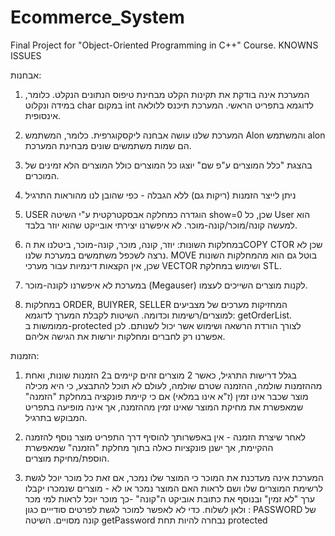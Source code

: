 # Ecommerce_System
Final Project for "Object-Oriented Programming in C++" Course.
KNOWNS ISSUES

אבחנות:
1. המערכת אינה בודקת את תקינות הקלט מבחינת טיפוס הנתונים הנקלט.
כלומר, במידה ונקלוט char במקום int לדוגמא בתפריט הראשי. המערכת תיכנס ללולאה אינסופית.

2. המערכת שלנו עושה אבחנה ליקסקוגרפית.
כלומר, המשתמש Alon והמשתמש alon הם שמות משתמשים שונים מבחינת המערכת.

3.  בהצגת "כלל המוצרים ע"פ שם" יוצגו כל המוצרים כולל המוצרים הלא זמינים של המוכרים.

4. ניתן לייצר הזמנות (ריקות גם) ללא הגבלה - כפי שהובן לנו מהוראות התרגיל

5.  USER הוגדרה כמחלקה אבסקטרקטית ע"י השיטה show=0 שכן, כל User  הוא למעשה קונה/מוכר/קונה-מוכר. לא איפשרנו יצירתי אובייקט שהוא יוזר בלבד.

6. במחלקות השונות: יוזר, קונה, מוכר, קונה-מוכר, ביטלנו את הCOPY CTOR שכן לא נרצה לשכפל משתמשים במערכת שלנו.
MOVE בוטל גם הוא מהמחלקות השונות שכן, אין הקצאות דינמיות עבור מערכי VECTOR ושימוש במחלקת STL.

7. במערכת לא איפשרנו לקונה-מוכר (Megauser) לקנות מוצרים השייכים לעצמו.
 
8. במחלקות ORDER, BUIYRER, SELLER המחזיקות מערכים של מצביעים למוצרים/רשימות וכדומה. השיטות לקבלת המערך לדוגמא: getOrderList. ממומשות ב-protected לצורך הורדת הרשאה ושימוש אשר יכול לשנותם. 
לכן אפשרנו רק לחברים ומחלקות יורשות את הגישה אליהם.

הזמנות:
1. בגלל דרישות התרגיל, כאשר 2 מוצרים זהים קיימים ב2 הזמנות שונות, ואחת מההזמנות שולמה, ההזמנה שטרם שולמה, לעולם לא תוכל להתבצע, כי היא מכילה מוצר שכבר אינו זמין (ז"א אינו במלאי)
אם כי קיימת פונקציה במחלקת "הזמנה" שמאפשרת את מחיקת המוצר  שאינו זמין מההזמנה, אך אינה מופיעה בתפריט המבוקש בתרגיל.

2.  לאחר שיצרת הזמנה - אין באפשרותך להוסיף דרך התפריט מוצר נוסף להזמנה ההקיימת, אך ישנן פונקציות כאלה בתוך מחלקת "הזמנה" שמאפשרת הוספת/מחיקת מוצרים.

3. המערכת אינה מעדכנת את המוכר כי המוצר שלו נמכר, 
אם זאת כל מוכר יוכל לגשת לרשימת המוצרים שלו ושם לראות האם המוצר נמכר או לא - מוצרים שנמכרו יקבלו ערך "לא זמין" ובנוסף את כתובת אוביקט ה"קונה" -כך מוכר יוכל לראות למי מכר ולאן לשלוח.
כדי לא לאפשר למוכר לגשת לפרטים סודייים כגון : PASSWORD של קונה מסויים. השיטה  getPassword נבחרה להיות תחת protected
